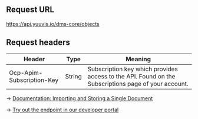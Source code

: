 ## Request URL
https://api.yuuvis.io/dms-core/objects

## Request headers
| Header                    | Type   | Meaning                                                                                             |
|---------------------------|--------|-----------------------------------------------------------------------------------------------------|
| Ocp-Apim-Subscription-Key | String | Subscription key which provides access to the API. Found on the Subscriptions page of your account. |

&rarr; [Documentation: Importing and Storing a Single Document](https://github.com/yuuvis/Documentation/wiki/Import-and-store#import-using-two-post-requests-)

&rarr; [Try out the endpoint in our developer portal](https://yuuvis.io/Apis/Endpoints/dms-core-api)
